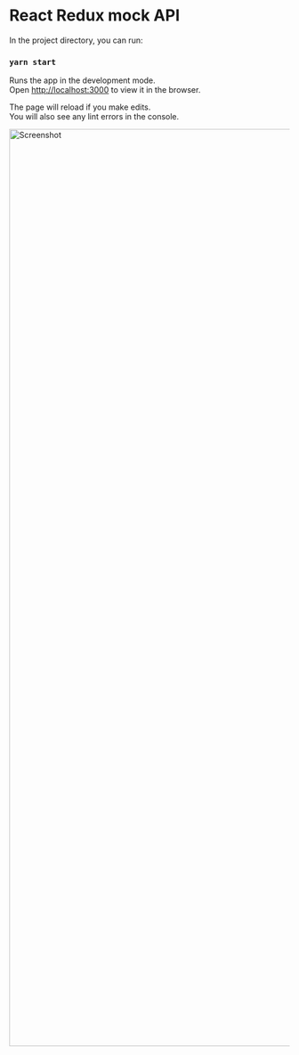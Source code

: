 # React Redux mock API

In the project directory, you can run:

### `yarn start`

Runs the app in the development mode.\
Open [http://localhost:3000](http://localhost:3000) to view it in the browser.

The page will reload if you make edits.\
You will also see any lint errors in the console.

<img width="1647" alt="Screenshot" src="https://github.com/Oskilochka/react-redux-mockapi/assets/57913900/4a1aa91f-15ee-441f-9df1-b29389e65da6">
